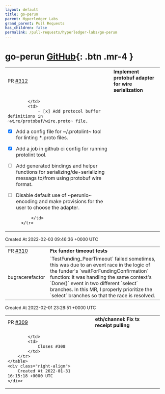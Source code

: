 ```yaml
---
layout: default
title: go-perun
parent: Hyperledger Labs
grand_parent: Pull Requests
has_children: false
permalink: /pull-requests/hyperledger-labs/go-perun
---
```


# go-perun <span class="fs-3 right-align">[GitHub](https://github.com/hyperledger-labs/go-perun){: .btn .mr-4 }</span>


<div>
    <table>
        <tr>
            <td>
                PR <a href="https://github.com/hyperledger-labs/go-perun/pull/312" class=".btn">#312</a>
            </td>
            <td>
                <b>
                    Implement protobuf adapter for wire serialization
                </b>
            </td>
        </tr>
        <tr>
            <td>
                
            </td>
            <td>
                - [x] Add protocol buffer definitions in ~wire/protobuf/wire.proto~ file.
- [x] Add a config file for ~/.protolint~ tool for linting *.proto files.
- [x] Add a job in github ci config for running protolint tool.
- [ ] Add generated bindings and helper functions for
  serializing/de-serializing messags to/from using protobuf wire format.
- [ ] Disable default use of ~perunio~ encoding and make provisions for the
  user to choose the adapter.

            </td>
        </tr>
    </table>
    <div class="right-align">
        Created At 2022-02-03 09:46:36 +0000 UTC
    </div>
</div>

<div>
    <table>
        <tr>
            <td>
                PR <a href="https://github.com/hyperledger-labs/go-perun/pull/310" class=".btn">#310</a>
            </td>
            <td>
                <b>
                    Fix funder timeout tests
                </b>
            </td>
        </tr>
        <tr>
            <td>
                <span class="chip">bug</span><span class="chip">race</span><span class="chip">refactor</span>
            </td>
            <td>
                `TestFunding_PeerTimeout` failed sometimes, this was due to an event race in the logic of the funder's `waitForFundingConfirmation` function: it was handling the same context's `Done()` event in two different `select` branches.
In this MR, I properly prioritize the `select` branches so that the race is resolved.
            </td>
        </tr>
    </table>
    <div class="right-align">
        Created At 2022-02-01 23:28:51 +0000 UTC
    </div>
</div>

<div>
    <table>
        <tr>
            <td>
                PR <a href="https://github.com/hyperledger-labs/go-perun/pull/309" class=".btn">#309</a>
            </td>
            <td>
                <b>
                    eth/channel: Fix tx receipt pulling
                </b>
            </td>
        </tr>
        <tr>
            <td>
                
            </td>
            <td>
                Closes #308 
            </td>
        </tr>
    </table>
    <div class="right-align">
        Created At 2022-01-31 16:15:18 +0000 UTC
    </div>
</div>

